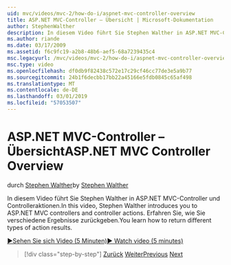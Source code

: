 ```yaml
---
uid: mvc/videos/mvc-2/how-do-i/aspnet-mvc-controller-overview
title: ASP.NET MVC-Controller – Übersicht | Microsoft-Dokumentation
author: StephenWalther
description: In diesem Video führt Sie Stephen Walther in ASP.NET MVC-Controller und Controlleraktionen. Erfahren Sie, wie Sie verschiedene Ergebnisse zurückgeben.
ms.author: riande
ms.date: 03/17/2009
ms.assetid: f6c9fc19-a2b8-48b6-aef5-68a7239435c4
msc.legacyurl: /mvc/videos/mvc-2/how-do-i/aspnet-mvc-controller-overview
msc.type: video
ms.openlocfilehash: df0db9f82438c572e17c29cf46cc77de3e5a9b77
ms.sourcegitcommit: 24b1f6decbb17bb22a45166e5fdb0845c65af498
ms.translationtype: MT
ms.contentlocale: de-DE
ms.lasthandoff: 03/01/2019
ms.locfileid: "57053507"
---
```

<a name="aspnet-mvc-controller-overview"></a><span data-ttu-id="70b4c-104">ASP.NET MVC-Controller – Übersicht</span><span class="sxs-lookup"><span data-stu-id="70b4c-104">ASP.NET MVC Controller Overview</span></span>
====================
<span data-ttu-id="70b4c-105">durch [Stephen Walther](https://github.com/StephenWalther)</span><span class="sxs-lookup"><span data-stu-id="70b4c-105">by [Stephen Walther](https://github.com/StephenWalther)</span></span>

<span data-ttu-id="70b4c-106">In diesem Video führt Sie Stephen Walther in ASP.NET MVC-Controller und Controlleraktionen.</span><span class="sxs-lookup"><span data-stu-id="70b4c-106">In this video, Stephen Walther introduces you to ASP.NET MVC controllers and controller actions.</span></span> <span data-ttu-id="70b4c-107">Erfahren Sie, wie Sie verschiedene Ergebnisse zurückgeben.</span><span class="sxs-lookup"><span data-stu-id="70b4c-107">You learn how to return different types of action results.</span></span>

[<span data-ttu-id="70b4c-108">&#9654;Sehen Sie sich Video (5 Minuten)</span><span class="sxs-lookup"><span data-stu-id="70b4c-108">&#9654; Watch video (5 minutes)</span></span>](https://channel9.msdn.com/Blogs/ASP-NET-Site-Videos/aspnet-mvc-controller-overview)

> [!div class="step-by-step"]
> <span data-ttu-id="70b4c-109">[Zurück](understanding-models-views-and-controllers.md)
> [Weiter](understanding-controllers-controller-actions-and-action-results.md)</span><span class="sxs-lookup"><span data-stu-id="70b4c-109">[Previous](understanding-models-views-and-controllers.md)
[Next](understanding-controllers-controller-actions-and-action-results.md)</span></span>
